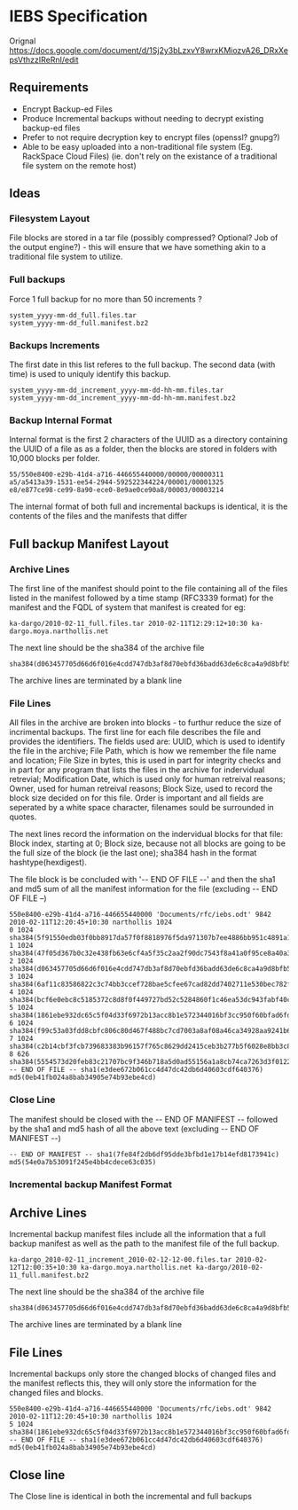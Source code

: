 # IEBS Specification #
Orignal https://docs.google.com/document/d/1Sj2y3bLzxvY8wrxKMiozvA26_DRxXepsVthzzIReRnI/edit

## Requirements ##
* Encrypt Backup-ed Files
* Produce Incremental backups without needing to decrypt existing backup-ed files
* Prefer to not require decryption key to encrypt files (openssl? gnupg?)
* Able to be easy uploaded into a non-traditional file system (Eg. RackSpace Cloud Files) (ie. don't rely on the existance of a traditional file system on the remote host)

## Ideas ##

### Filesystem Layout ###
File blocks are stored in a tar file (possibly compressed? Optional? Job of the output engine?) - this will ensure that we have something akin to a traditional file system to utilize.

### Full backups ###
Force 1 full backup for no more than 50 increments ?
```
system_yyyy-mm-dd_full.files.tar
system_yyyy-mm-dd_full.manifest.bz2
```

### Backups Increments ###
The first date in this list referes to the full backup. The second data (with time) is used to uniquly identify this backup.
```
system_yyyy-mm-dd_increment_yyyy-mm-dd-hh-mm.files.tar
system_yyyy-mm-dd_increment_yyyy-mm-dd-hh-mm.manifest.bz2
```

### Backup Internal Format ###
Internal format is the first 2 characters of the UUID as a directory containing the UUID of a file as as a folder, then the blocks are stored in folders with 10,000 blocks per folder.
```
55/550e8400-e29b-41d4-a716-446655440000/00000/00000311
a5/a5413a39-1531-ee54-2944-592522344224/00001/00001325
e8/e877ce98-ce99-8a90-ece0-8e9ae0ce90a8/00003/00003214
```
The internal format of both full and incremental backups is identical, it is the contents of the files and the manifests that differ

## Full backup Manifest Layout ##

### Archive Lines ###
The first line of the manifest should point to the file containing all of the files listed in the manifest followed by a time stamp (RFC3339 format) for the manifest and the FQDL of system that manifest is created for eg:
```
ka-dargo/2010-02-11_full.files.tar 2010-02-11T12:29:12+10:30 ka-dargo.moya.narthollis.net
```
The next line should be the sha384 of the archive file
```
sha384(d063457705d66d6f016e4cdd747db3af8d70ebfd36badd63de6c8ca4a9d8bfb5d874e7fbd750aa804dcaddae7eeef51e)
```
The archive lines are terminated by a blank line

### File Lines ###
All files in the archive are broken into blocks - to furthur reduce the size of incrimental backups.
The first line for each file describes the file and provides the identifiers. The fields used are: UUID, which is used to identify the file in the archive; File Path, which is how we remember the file name and location; File Size in bytes, this is used in part for integrity checks and in part for any program that lists the files in the archive for indervidual retrevial; Modification Date, which is used only for human retreival reasons; Owner, used for human retreival reasons; Block Size, used to record the block size decided on for this file. Order is important and all fields are seperated by a white space character, filenames sould be surrounded in quotes.
 
The next lines record the information on the indervidual blocks for that file: Block index, starting at 0; Block size, because not all blocks are going to be the full size of the block (ie the last one); sha384 hash in the format hashtype(hexdigest).
 
The file block is be concluded with '-- END OF FILE --' and then the sha1 and md5 sum of all the manifest information for the file (excluding -- END OF FILE –)
```
550e8400-e29b-41d4-a716-446655440000 'Documents/rfc/iebs.odt' 9842 2010-02-11T12:20:45+10:30 narthollis 1024
0 1024 sha384(5f91550edb03f0bb8917da57f0f8818976f5da971307b7ee4886bb951c4891a1f16f840dae8f655aa5df718884ebc15b)
1 1024 sha384(47f05d367b0c32e438fb63e6cf4a5f35c2aa2f90dc7543f8a41a0f95ce8a40a313ab5cf36134a2068c4c969cb50db776)
2 1024 sha384(d063457705d66d6f016e4cdd747db3af8d70ebfd36badd63de6c8ca4a9d8bfb5d874e7fbd750aa804dcaddae7eeef51e)
3 1024 sha384(6af11c83586822c3c74bb3ccef728bae5cfee67cad82dd7402711e530bec782fc02aff273569d22ddffb3b145f343768)
4 1024 sha384(bcf6e0ebc8c5185372c8d8f0f449727bd52c5284860f1c46ea53dc943fabf40c75067629813f12bd994d75a39f44843d)
5 1024 sha384(1861ebe932dc65c5f04d33f6972b13acc8b1e572344016bf3cc950f60bfad6fdc0e32f0318e8bba57cf756eac0a49fce)
6 1024 sha384(f99c53a03fdd8cbfc806c80d467f488bc7cd7003a8af08a46ca34928aa9241b6cd090353e325d30575b72b03cea996c2)
7 1024 sha384(c2b14cbf3fcb739683383b96157f765c8629dd2415ceb3b277b5f6028e8bb3c8cc5408be8a88254907c6ebb1cd4f1827)
8 626 sha384(5554573d20feb83c21707bc9f346b718a5d0ad55156a1a8cb74ca7263d3f01221aeb0d20305a0aa0793bf0b588de684f)
-- END OF FILE -- sha1(e3dee672b061cc4d47dc42db6d40603cdf640376) md5(0eb41fb024a8bab34905e74b93ebe4cd)
```

### Close Line ###
The manifest should be closed with the -- END OF MANIFEST -- followed by the sha1 and md5 hash of all the above text (excluding -- END OF MANIFEST --)

```
-- END OF MANIFEST -- sha1(7fe84f2db6df95dde3bfbd1e17b14efd8173941c) md5(54e0a7b53091f245e4bb4cdece63c035)
```

### Incremental backup Manifest Format ###

## Archive Lines ##
Incremental backup manifest files include all the information that a full backup manifest as well as the path to the manifest file of the full backup.
```
ka-dargo_2010-02-11_increment_2010-02-12-12-00.files.tar 2010-02-12T12:00:35+10:30 ka-dargo.moya.narthollis.net ka-dargo/2010-02-11_full.manifest.bz2
```
The next line should be the sha384 of the archive file
```
sha384(d063457705d66d6f016e4cdd747db3af8d70ebfd36badd63de6c8ca4a9d8bfb5d874e7fbd750aa804dcaddae7eeef51e)
```
The archive lines are terminated by a blank line

## File Lines ##
Incremental backups only store the changed blocks of changed files and the manifest reflects this, they will only store the information for the changed files and blocks.

```
550e8400-e29b-41d4-a716-446655440000 'Documents/rfc/iebs.odt' 9842 2010-02-11T12:20:45+10:30 narthollis 1024
5 1024 sha384(1861ebe932dc65c5f04d33f6972b13acc8b1e572344016bf3cc950f60bfad6fdc0e32f0318e8bba57cf756eac0a49fce)
-- END OF FILE -- sha1(e3dee672b061cc4d47dc42db6d40603cdf640376) md5(0eb41fb024a8bab34905e74b93ebe4cd)
```

## Close line ##
The Close line is identical in both the incremental and full backups

